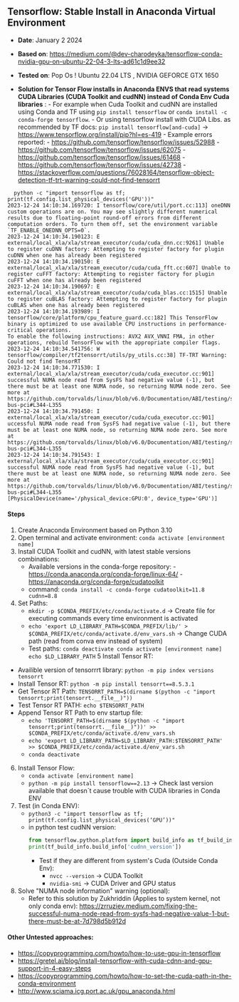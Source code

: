 ## Tensorflow: Stable Install in Anaconda Virtual Environment
- **Date**: January 2 2024
- **Based on**: https://medium.com/@dev-charodeyka/tensorflow-conda-nvidia-gpu-on-ubuntu-22-04-3-lts-ad61c1d9ee32
- **Tested on**: Pop Os ! Ubuntu 22.04 LTS , NVIDIA GEFORCE GTX 1650

- **Solution for Tensor Flow installs in Anaconda ENVS that read systems CUDA Libraries (CUDA Toolkit and cudNN) instead of Conda Env Cuda libraries** :
       - For example when Cuda Toolkit and cudNN are installed using Conda and TF using ```pip install tensorflow``` or ```conda install -c conda-forge tensorflow```.
       - Or using tensorflow install with CUDA Libs. as recommended by TF docs: ```pip install tensorflow[and-cuda]``` -> https://www.tensorflow.org/install/pip?hl=es-419
       - Example errors reported:
         - https://github.com/tensorflow/tensorflow/issues/52988
         - https://github.com/tensorflow/tensorflow/issues/62075
         - https://github.com/tensorflow/tensorflow/issues/61468
         - https://github.com/tensorflow/tensorflow/issues/42738
         - https://stackoverflow.com/questions/76028164/tensorflow-object-detection-tf-trt-warning-could-not-find-tensorrt
```
  python -c "import tensorflow as tf; print(tf.config.list_physical_devices('GPU'))"
2023-12-24 14:10:34.169720: I tensorflow/core/util/port.cc:113] oneDNN custom operations are on. You may see slightly different numerical results due to floating-point round-off errors from different computation orders. To turn them off, set the environment variable `TF_ENABLE_ONEDNN_OPTS=0`.
2023-12-24 14:10:34.190123: E external/local_xla/xla/stream_executor/cuda/cuda_dnn.cc:9261] Unable to register cuDNN factory: Attempting to register factory for plugin cuDNN when one has already been registered
2023-12-24 14:10:34.190150: E external/local_xla/xla/stream_executor/cuda/cuda_fft.cc:607] Unable to register cuFFT factory: Attempting to register factory for plugin cuFFT when one has already been registered
2023-12-24 14:10:34.190697: E external/local_xla/xla/stream_executor/cuda/cuda_blas.cc:1515] Unable to register cuBLAS factory: Attempting to register factory for plugin cuBLAS when one has already been registered
2023-12-24 14:10:34.193989: I tensorflow/core/platform/cpu_feature_guard.cc:182] This TensorFlow binary is optimized to use available CPU instructions in performance-critical operations.
To enable the following instructions: AVX2 AVX_VNNI FMA, in other operations, rebuild TensorFlow with the appropriate compiler flags.
2023-12-24 14:10:34.541756: W tensorflow/compiler/tf2tensorrt/utils/py_utils.cc:38] TF-TRT Warning: Could not find TensorRT
2023-12-24 14:10:34.771530: I external/local_xla/xla/stream_executor/cuda/cuda_executor.cc:901] successful NUMA node read from SysFS had negative value (-1), but there must be at least one NUMA node, so returning NUMA node zero. See more at https://github.com/torvalds/linux/blob/v6.0/Documentation/ABI/testing/sysfs-bus-pci#L344-L355
2023-12-24 14:10:34.791450: I external/local_xla/xla/stream_executor/cuda/cuda_executor.cc:901]  uccessful NUMA node read from SysFS had negative value (-1), but there must be at least one NUMA node, so returning NUMA node zero. See more at https://github.com/torvalds/linux/blob/v6.0/Documentation/ABI/testing/sysfs-bus-pci#L344-L355
2023-12-24 14:10:34.791543: I external/local_xla/xla/stream_executor/cuda/cuda_executor.cc:901] successful NUMA node read from SysFS had negative value (-1), but there must be at least one NUMA node, so returning NUMA node zero. See more at https://github.com/torvalds/linux/blob/v6.0/Documentation/ABI/testing/sysfs-bus-pci#L344-L355
[PhysicalDevice(name='/physical_device:GPU:0', device_type='GPU')]
```
#### Steps
1. Create Anaconda Environment based on Python 3.10
2. Open terminal and activate environment: ``` conda activate [environment name] ```
3. Install CUDA Toolkit and cudNN, with latest stable versions combinations:
     - Available versions in the conda-forge repository:
           -  https://conda.anaconda.org/conda-forge/linux-64/
           - https://anaconda.org/conda-forge/cudatoolkit
     - command: ``` conda install -c conda-forge cudatoolkit=11.8 cudnn=8.8 ```
4. Set Paths:
    - ``` mkdir -p $CONDA_PREFIX/etc/conda/activate.d ``` -> Create file for executing commands every time environment is activated
    - ```echo 'export LD_LIBRARY_PATH=$CONDA_PREFIX/lib/' > $CONDA_PREFIX/etc/conda/activate.d/env_vars.sh``` -> Change CUDA path (read from conva env instead of system)
    - Test paths: ``` conda deactivate
                         conda activate [environment name]
                         echo $LD_LIBRARY_PATH ```
5 Install Tensor RT:
  - Availible version of tensorrrt library: ```python -m pip index versions tensorrt```
  - Install Tensor RT: ```python -m pip install tensorrt==8.5.3.1```
  - Get Tensor RT Path: ```
       TENSORRT_PATH=$(dirname $(python -c "import tensorrt;print(tensorrt.__file__)")) ```
  - Test Tensor RT PATH: ```echo $TENSORRT_PATH```
  - Append Tensor RT Path to env startup file:
      - ```echo 'TENSORRT_PATH=$(dirname $(python -c "import tensorrt;print(tensorrt.__file__)"))' >> $CONDA_PREFIX/etc/conda/activate.d/env_vars.sh```
      - ```echo 'export LD_LIBRARY_PATH=$LD_LIBRARY_PATH:$TENSORRT_PATH' >> $CONDA_PREFIX/etc/conda/activate.d/env_vars.sh```
      - ```conda deactivate```
6. Install Tensor Flow:
     - ```conda activate [environment name]```
     - ```python -m pip install tensorflow==2.13``` -> Check last version available that doesn´t cause trouble with CUDA libraries in Conda ENV
7. Test (in Conda ENV):
     - ```python3 -c "import tensorflow as tf; print(tf.config.list_physical_devices(‘GPU’))"```
     - in python test cudNN version:
       ```python
       from tensorflow.python.platform import build_info as tf_build_info
       print(tf_build_info.build_info['cudnn_version'])
       ```
       - Test if they are different from system's Cuda (Outside Conda Env):
         * ```nvcc --version``` -> CUDA Toolkit
         * ```nvidia-smi``` -> CUDA Driver and GPU status
8. Solve "NUMA node information" warning (optional):
     - Refer to this solution by Zukhriddin (Applies to system kernel, not only conda env): https://zrruziev.medium.com/fixing-the-successful-numa-node-read-from-sysfs-had-negative-value-1-but-there-must-be-at-7d798d5b912d
   
#### Other Untested approaches:
- https://copyprogramming.com/howto/how-to-use-gpu-in-tensorflow
- https://gretel.ai/blog/install-tensorflow-with-cuda-cdnn-and-gpu-support-in-4-easy-steps
- https://copyprogramming.com/howto/how-to-set-the-cuda-path-in-the-conda-environment
- http://www.sciama.icg.port.ac.uk/gpu_anaconda.html

   

   
